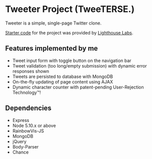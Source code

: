 # Tweeter Project (TweeTERSE.)

Tweeter is a simple, single-page Twitter clone.

[Starter code](https://github.com/lighthouse-labs/tweeter) for the project was provided by [Lighthouse Labs](https://www.lighthouselabs.ca/).

## Features implemented by me
- Tweet input form with toggle button on the navigation bar
- Tweet validation (too long/empty submission) with dynamic error responses shown
- Tweets are persisted to database with MongoDB
- On-the-fly updating of page content using AJAX
- Dynamic character counter with patent-pending User-Rejection Technology™!

## Dependencies

- Express
- Node 5.10.x or above
- RainbowVis-JS
- MongoDB
- jQuery
- Body-Parser
- Chance

